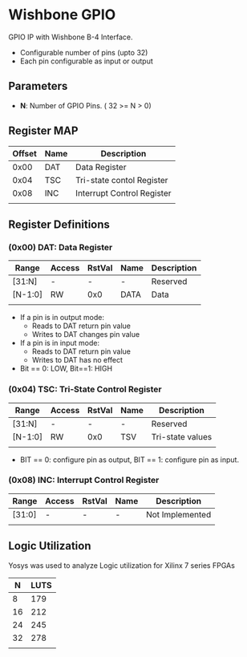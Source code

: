 # Wishbone GPIO
GPIO IP with Wishbone B-4 Interface.
* Configurable number of pins (upto 32)
* Each pin configurable as input or output

## Parameters
* **N**: Number of GPIO Pins. ( 32 >= N > 0)

## Register MAP

| **Offset** | **Name** | **Description**            |
|------------|----------|----------------------------|
| 0x00       | DAT      | Data Register              |
| 0x04       | TSC      | Tri-state contol Register  |
| 0x08       | INC      | Interrupt Control Register |
|            |          |                            |


## Register Definitions

### (0x00)  DAT: Data Register

| **Range** | **Access** | **RstVal** | **Name** | **Description** 
|-----------|------------|------------|----------|-----------------
| [31:N]    | -          | -          | -        | Reserved
| [N-1:0]   | RW         | 0x0        | DATA     | Data
|           |            |            |          | 

* If a pin is in output mode:
  - Reads to DAT return pin value
  - Writes to DAT changes pin value
* If a pin is in input mode:
  - Reads to DAT return pin value
  - Writes to DAT has no effect
* Bit == 0: LOW, Bit==1: HIGH


### (0x04)  TSC: Tri-State Control Register

| **Range** | **Access** | **RstVal** | **Name** | **Description** 
|-----------|------------|------------|----------|-----------------
| [31:N]    | -          | -          | -        | Reserved
| [N-1:0]   | RW         | 0x0        | TSV      | Tri-state values
|           |            |            |          | 

* BIT == 0: configure pin as output, BIT == 1: configure pin as input.


### (0x08)  INC: Interrupt Control Register

| **Range** | **Access** | **RstVal** | **Name** | **Description** 
|-----------|------------|------------|----------|-----------------
| [31:0]    | -          | -          | -        | Not Implemented
|           |            |            |          | 
  


## Logic Utilization
Yosys was used to analyze Logic utilization for Xilinx 7 series FPGAs

| **N** | **LUTS** |
|-------|----------|
| 8     | 179      |
| 16    | 212      |
| 24    | 245      |
| 32    | 278      |
|       |          |